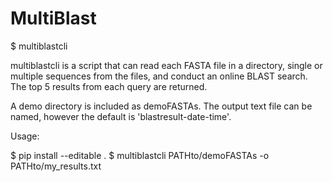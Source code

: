 # MultiBlast

$ multiblastcli

  multiblastcli is a script that can read each FASTA
  file in a directory, single or multiple sequences from
  the files, and conduct an online BLAST search.
  The top 5 results from each query are returned.
  
  A demo directory is included as demoFASTAs.
  The output text file can be named, however the
  default is 'blastresult-date-time'.

Usage:

  $ pip install --editable .
  $ multiblastcli PATHto/demoFASTAs -o PATHto/my_results.txt

